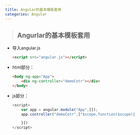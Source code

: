 ```yaml
---
title: Angular的基本模板套用
categories: Angular
---
```


>## Angurlar的基本模板套用

+ 导入angular.js
    ```html
    <script src="angular.js"></script>
    ```

+ html部分：
    ```html
    <body ng-app="App">
        <div ng-controller="demoCotr"></div>
    </body>
    ```

+ js部分：
    ```js
    <script>
        var app = angular.module("App",[]);
        app.controller("demoCotr",["$scope,function($scope){

        }])
    </script>
    ```